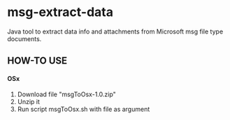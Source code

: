 # msg-extract-data
Java tool to extract data info and attachments from Microsoft msg file type documents.


## HOW-TO USE
#### OSx
1. Download file "msgToOsx-1.0.zip"
2. Unzip it
3. Run script msgToOsx.sh with file as argument 
